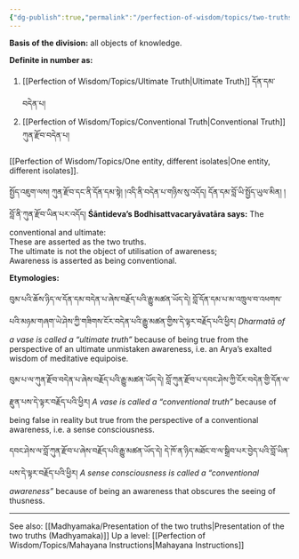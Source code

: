 ```yaml
---
{"dg-publish":true,"permalink":"/perfection-of-wisdom/topics/two-truths/"}
---
```


**Basis of the division:** all objects of knowledge.

**Definite in number as:**
1. [[Perfection of Wisdom/Topics/Ultimate Truth\|Ultimate Truth]] དོན་དམ་བདེན་པ།
2. [[Perfection of Wisdom/Topics/Conventional Truth\|Conventional Truth]] ཀུན་རྫོབ་བདེན་པ།

[[Perfection of Wisdom/Topics/One entity, different isolates\|One entity, different isolates]].

སྤྱོད་འཇུག་ལས། ཀུན་རྫོབ་དང་ནི་དོན་དམ་སྟེ། །འདི་ནི་བདེན་པ་གཉིས་སུ་འདོད། དོན་དམ་བློ་ཡི་སྤྱོད་ཡུལ་མིན། །བློ་ནི་ཀུན་རྫོབ་ཡིན་པར་འདོད།
**Śāntideva’s Bodhisattvacaryāvatāra says:**
	The conventional and ultimate:  
	These are asserted as the two truths.  
	The ultimate is not the object of utilisation of awareness;  
	Awareness is asserted as being conventional.

**Etymologies:**

བུམ་པའི་ཆོས་ཉིད་ལ་དོན་དམ་བདེན་པ་ཞེས་བརྗོད་པའི་རྒྱུ་མཚན་ཡོད་དེ།
བློ་དོན་དམ་པ་མ་འཁྲུལ་བ་འཕགས་པའི་མཉམ་གཞག་ཡེ་ཤེས་ཀྱི་གཟིགས་ངོར་བདེན་པའི་རྒྱུ་མཚན་གྱིས་དེ་ལྟར་བརྗོད་པའི་ཕྱིར།
*Dharmatā of a vase is called a “ultimate truth”* because of being true from the perspective of an ultimate unmistaken awareness, i.e. an Arya’s exalted wisdom of meditative equipoise.

བུམ་པ་ལ་ཀུན་རྫོབ་བདེན་པ་ཞེས་བརྗོད་པའི་རྒྱུ་མཚན་ཡོད་དེ། བློ་ཀུན་རྫོབ་པ་དབང་ཤེས་ཀྱི་ངོར་བདེན་གྱི་དོན་ལ་རྫུན་པས་དེ་ལྟར་བརྗོད་པའི་ཕྱིར།
*A vase is called a “conventional truth”* because of being false in reality but true from the perspective of a conventional awareness, i.e. a sense consciousness.

དབང་ཤེས་ལ་བློ་ཀུན་རྫོབ་པ་ཞེས་བརྗོད་པའི་རྒྱུ་མཚན་ཡོད་དེ། དེ་ཁོ་ན་ཉིད་མཐོང་བ་ལ་སྒྲིབ་པར་བྱེད་པའི་བློ་ཡིན་པས་དེ་ལྟར་བརྗོད་པའི་ཕྱིར།
*A sense consciousness is called a “conventional awareness”* because of being an awareness that obscures the seeing of thusness.

---
See also: [[Madhyamaka/Presentation of the two truths\|Presentation of the two truths (Madhyamaka)]]
Up a level: [[Perfection of Wisdom/Topics/Mahayana Instructions\|Mahayana Instructions]]